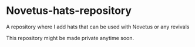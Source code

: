 # Novetus-hats-repository

A repository where I add hats that can be used with Novetus or any revivals

This repository might be made private anytime soon.
